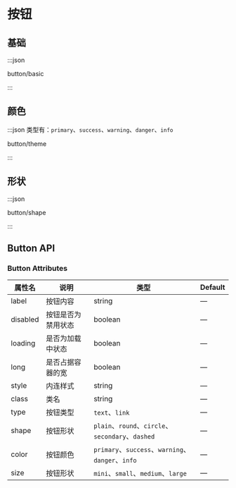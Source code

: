 # 按钮

## 基础

:::json

button/basic

:::

## 颜色

:::json 类型有：`primary`、`success`、`warning`、`danger`、`info`

button/theme

:::

## 形状

:::json

button/shape

:::

## Button API

### Button Attributes

| 属性名             | 说明               | 类型              | Default           |
| ----------------- | ----------------- | ----------------- | ----------------- |
| label | 按钮内容 | string | — |
| disabled | 按钮是否为禁用状态 | boolean | — |
| loading | 是否为加载中状态 | boolean | — |
| long | 是否占据容器的宽 | boolean | — |
| style | 内连样式 | string | — |
| class | 类名 | string | — |
| type  | 按钮类型 | `text`、`link` | — |
| shape | 按钮形状 | `plain`、`round`、`circle`、`secondary`、`dashed` | — |
| color | 按钮颜色 | `primary`、`success`、`warning`、`danger`、`info` | — |
| size | 按钮形状 | `mini`、`small`、`medium`、`large` | — |
